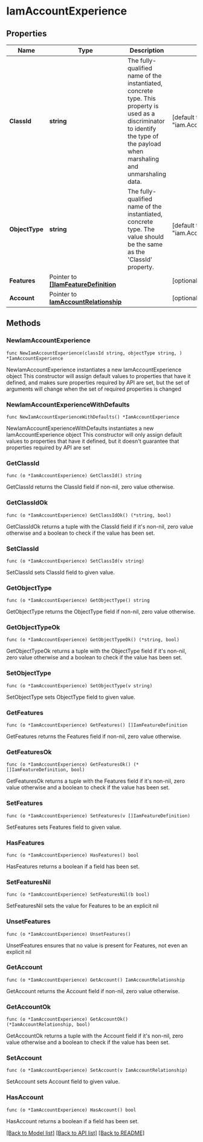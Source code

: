 # IamAccountExperience

## Properties

Name | Type | Description | Notes
------------ | ------------- | ------------- | -------------
**ClassId** | **string** | The fully-qualified name of the instantiated, concrete type. This property is used as a discriminator to identify the type of the payload when marshaling and unmarshaling data. | [default to "iam.AccountExperience"]
**ObjectType** | **string** | The fully-qualified name of the instantiated, concrete type. The value should be the same as the &#39;ClassId&#39; property. | [default to "iam.AccountExperience"]
**Features** | Pointer to [**[]IamFeatureDefinition**](IamFeatureDefinition.md) |  | [optional] 
**Account** | Pointer to [**IamAccountRelationship**](iam.Account.Relationship.md) |  | [optional] 

## Methods

### NewIamAccountExperience

`func NewIamAccountExperience(classId string, objectType string, ) *IamAccountExperience`

NewIamAccountExperience instantiates a new IamAccountExperience object
This constructor will assign default values to properties that have it defined,
and makes sure properties required by API are set, but the set of arguments
will change when the set of required properties is changed

### NewIamAccountExperienceWithDefaults

`func NewIamAccountExperienceWithDefaults() *IamAccountExperience`

NewIamAccountExperienceWithDefaults instantiates a new IamAccountExperience object
This constructor will only assign default values to properties that have it defined,
but it doesn't guarantee that properties required by API are set

### GetClassId

`func (o *IamAccountExperience) GetClassId() string`

GetClassId returns the ClassId field if non-nil, zero value otherwise.

### GetClassIdOk

`func (o *IamAccountExperience) GetClassIdOk() (*string, bool)`

GetClassIdOk returns a tuple with the ClassId field if it's non-nil, zero value otherwise
and a boolean to check if the value has been set.

### SetClassId

`func (o *IamAccountExperience) SetClassId(v string)`

SetClassId sets ClassId field to given value.


### GetObjectType

`func (o *IamAccountExperience) GetObjectType() string`

GetObjectType returns the ObjectType field if non-nil, zero value otherwise.

### GetObjectTypeOk

`func (o *IamAccountExperience) GetObjectTypeOk() (*string, bool)`

GetObjectTypeOk returns a tuple with the ObjectType field if it's non-nil, zero value otherwise
and a boolean to check if the value has been set.

### SetObjectType

`func (o *IamAccountExperience) SetObjectType(v string)`

SetObjectType sets ObjectType field to given value.


### GetFeatures

`func (o *IamAccountExperience) GetFeatures() []IamFeatureDefinition`

GetFeatures returns the Features field if non-nil, zero value otherwise.

### GetFeaturesOk

`func (o *IamAccountExperience) GetFeaturesOk() (*[]IamFeatureDefinition, bool)`

GetFeaturesOk returns a tuple with the Features field if it's non-nil, zero value otherwise
and a boolean to check if the value has been set.

### SetFeatures

`func (o *IamAccountExperience) SetFeatures(v []IamFeatureDefinition)`

SetFeatures sets Features field to given value.

### HasFeatures

`func (o *IamAccountExperience) HasFeatures() bool`

HasFeatures returns a boolean if a field has been set.

### SetFeaturesNil

`func (o *IamAccountExperience) SetFeaturesNil(b bool)`

 SetFeaturesNil sets the value for Features to be an explicit nil

### UnsetFeatures
`func (o *IamAccountExperience) UnsetFeatures()`

UnsetFeatures ensures that no value is present for Features, not even an explicit nil
### GetAccount

`func (o *IamAccountExperience) GetAccount() IamAccountRelationship`

GetAccount returns the Account field if non-nil, zero value otherwise.

### GetAccountOk

`func (o *IamAccountExperience) GetAccountOk() (*IamAccountRelationship, bool)`

GetAccountOk returns a tuple with the Account field if it's non-nil, zero value otherwise
and a boolean to check if the value has been set.

### SetAccount

`func (o *IamAccountExperience) SetAccount(v IamAccountRelationship)`

SetAccount sets Account field to given value.

### HasAccount

`func (o *IamAccountExperience) HasAccount() bool`

HasAccount returns a boolean if a field has been set.


[[Back to Model list]](../README.md#documentation-for-models) [[Back to API list]](../README.md#documentation-for-api-endpoints) [[Back to README]](../README.md)


